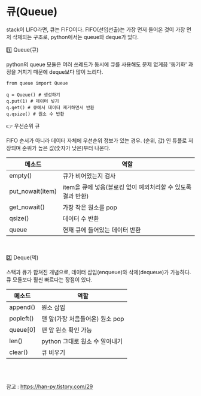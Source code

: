 # 큐(Queue)

stack이 LIFO라면, 큐는 FIFO이다. FIFO(선입선출)는 가장 먼저 들어온 것이 가장 먼저 삭제되는 구조로, python에서는 queue와 deque가 있다.


1️⃣ Queue(큐)

 python의 queue 모듈은 여러 쓰레드가 동시에 큐를 사용해도 문제 없게끔 '동기화' 과정을 거치기 때문에 deque보다 많이 느리다.

 ```
from queue import Queue

q = Queue() # 생성하기
q.put(1) # 데이터 넣기
q.get() # 큐에서 데이터 제거하면서 반환
q.qsize() # 원소 수 반환

```

👉 우선순위 큐

FIFO 순서가 아니라 데이터 자체에 우선순위 정보가 있는 경우. (순위, 값) 인 튜플로 저장되며 순위가 높은 값(숫자가 낮은)부터 나온다.

| 메소드 | 역할 |
|---|---|
empty() | 큐가 비어있는지 검사
put_nowait(item) | item을 큐에 넣음(블로킹 없이 예외처리할 수 있도록 결과 반환)
get_nowait() | 가장 작은 원소를 pop
qsize() | 데이터 수 반환
queue | 현재 큐에 들어있는 데이터 반환
<br>

2️⃣ Deque(덱)

스택과 큐가 합쳐진 개념으로, 데이터 삽입(enqueue)와 삭제(dequeue)가 가능하다. 큐 모듈보다 훨씬 빠르다는 장점이 있다.

| 메소드 | 역할 |
|---|---|
append() | 원소 삽입
popleft() | 맨 앞(가장 처음들어온) 원소 pop
queue[0] | 맨 앞 원소 확인 가능
len() | python 그대로 원소 수 알아내기
clear() | 큐 비우기

<br>
<br>

참고 : https://han-py.tistory.com/29

